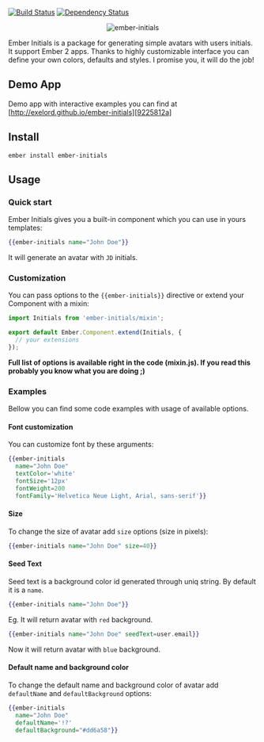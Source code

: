 [![Build Status](https://travis-ci.org/Exelord/ember-initials.svg?branch=master)](https://travis-ci.org/Exelord/ember-initials)
[![Dependency Status](https://gemnasium.com/badges/github.com/Exelord/ember-initials.svg)](https://gemnasium.com/github.com/Exelord/ember-initials)

<p align="center">
  <img src="https://raw.githubusercontent.com/Exelord/ember-initials/master/ember-initials.png" alt="ember-initials"/>
</p>

Ember Initials is a package for generating simple avatars with users initials. It support Ember 2 apps. Thanks to highly customizable interface you can define your own colors, defaults and styles. I promise you, it will do the job!

## Demo App
Demo app with interactive examples you can find at [http://exelord.github.io/ember-initials][9225812a]

[9225812a]: http://exelord.github.io/ember-initials/ "Ember Initials Demo App"

## Install
`ember install ember-initials`

## Usage

### Quick start
Ember Initials gives you a built-in component which you can use in yours templates:

```hbs
{{ember-initials name="John Doe"}}
```

It will generate an avatar with `JD` initials.

### Customization
You can pass options to the `{{ember-initials}}` directive or extend your Component with a mixin:

```js
import Initials from 'ember-initials/mixin';

export default Ember.Component.extend(Initials, {
  // your extensions
});
```
**Full list of options is available right in the code (mixin.js). If you read this probably you know what you are doing ;)**


### Examples
Bellow you can find some code examples with usage of available options.

#### Font customization
You can customize font by these arguments:
``` hbs
{{ember-initials
  name="John Doe"
  textColor='white'
  fontSize='12px'
  fontWeight=200
  fontFamily='Helvetica Neue Light, Arial, sans-serif'}}
```

#### Size
To change the size of avatar add `size` options (size in pixels):
```hbs
{{ember-initials name="John Doe" size=40}}
```

#### Seed Text
Seed text is a background color id generated through uniq string. By default it is a `name`.

```hbs
{{ember-initials name="John Doe"}}
```
Eg. It will return avatar with `red` background.

```hbs
{{ember-initials name="John Doe" seedText=user.email}}
```
Now it will return avatar with `blue` background.

#### Default name and background color
To change the default name and background color of avatar add `defaultName` and `defaultBackground` options:

```hbs
{{ember-initials
  name="John Doe"
  defaultName='!?'
  defaultBackground="#dd6a58"}}
```
